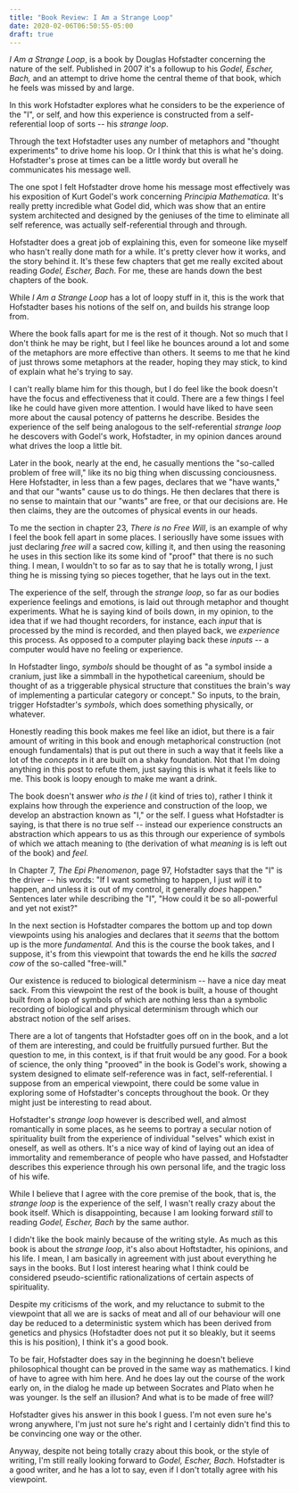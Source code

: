 ```yaml
---
title: "Book Review: I Am a Strange Loop"
date: 2020-02-06T06:50:55-05:00
draft: true
---
```


*I Am a Strange Loop*, is a book by Douglas Hofstadter concerning the
nature of the self.  Published in 2007 it's a followup to his *Godel,
Escher, Bach,* and an attempt to drive home the central theme of that
book, which he feels was missed by and large.

In this work Hofstadter explores what he considers to be the
experience of the "I", or self, and how this experience is constructed
from a self-referential loop of sorts -- his *strange loop*.

Through the text Hofstadter uses any number of metaphors and "thought
experiments" to drive home his loop.  Or I think that this is what
he's doing.  Hofstadter's prose at times can be a little wordy but
overall he communicates his message well.

The one spot I felt Hofstadter drove home his message most effectively
was his exposition of Kurt Godel's work concerning *Principia
Mathematica.*  It's really pretty incredible what Godel did, which was
show that an entire system architected and designed by the geniuses of
the time to eliminate all self reference, was actually
self-referential through and through.

Hofstadter does a great job of explaining this, even for someone like
myself who hasn't really done math for a while.  It's pretty clever
how it works, and the story behind it.  It's these few chapters that
get me really excited about reading *Godel, Escher, Bach*.  For me,
these are hands down the best chapters of the book.

While *I Am a Strange Loop* has a lot of loopy stuff
in it, this is the work that Hofstadter bases his notions of the self
on, and builds his strange loop from.

Where the book falls apart for me is the rest of it though.  Not so
much that I don't think he may be right, but I feel like he bounces
around a lot and some of the metaphors are more effective than
others.  It seems to me that he kind of just throws some metaphors at
the reader, hoping they may stick, to kind of explain what he's trying
to say.

I can't really blame him for this though, but I do feel like the book
doesn't have the focus and effectiveness that it could.  There are a
few things I feel like he could have given more attention.  I would
have liked to have seen more about the causal potency of patterns he
describe.  Besides the experience of the self being analogous to the
self-referential *strange loop* he descovers with Godel's work,
Hofstadter, in my opinion dances around what drives the loop a little bit.

Later in the book, nearly at the end, he casually mentions the
"so-called problem of free will," like its no big thing when
discussing conciousness.  Here Hofstadter, in less than a few pages,
declares that we "have wants," and that our "wants" cause us to do
things.  He then declares that there is no sense to maintain that our
"wants" are free, or that our decisions are.  He then claims, they are
the outcomes of physical events in our heads.

To me the section in chapter 23, *There is no Free Will*, is an
example of why I feel the book fell apart in some places.  I
seriouslly have some issues with just declaring *free will* a sacred
cow, killing it, and then using the reasoning he uses in this section
like its some kind of "proof" that there is no such thing.  I mean, I
wouldn't to so far as to say that he is totally wrong, I just thing he
is missing tying so pieces together, that he lays out in the text.

The experience of the self, through the *strange loop*, so far as our
bodies experience feelings and emotions, is laid out through metaphor
and thought experiments.  What he is saying kind of boils down, in my
opinion, to the idea that if we had thought recorders, for instance,
each *input* that is processed by the mind is recorded, and then
played back, we *experience* this process.  As opposed to a computer
playing back these *inputs* -- a computer would have no feeling or
experience.

In Hofstadter lingo, *symbols* should be thought of as "a symbol
inside a cranium, just like a simmball in the hypothetical careenium,
should be thought of as a triggerable physical structure that
constitues the brain's way of implementing a particular category or
concept."  So inputs, to the brain, trigger Hofstadter's *symbols*,
which does something physically, or whatever.

Honestly reading this book makes me feel like an idiot, but there is a
fair amount of writing in this book and enough metaphorical
construction (not enough fundamentals) that is put out there in such a
way that it feels like a lot of the *concepts* in it are built on a
shaky foundation.  Not that I'm doing anything in this post to refute
them, just saying this is what it feels like to me.  This book is
loopy enough to make me want a drink.

The book doesn't answer *who is the I* (it kind of tries to), rather I
think it explains how through the experience and construction of the
loop, we develop an abstraction known as "I," or the self.  I guess
what Hofstadter is saying, is that there is no true self -- instead
our experience constructs an abstraction which appears to us as this
through our experience of symbols of which we attach meaning to (the
derivation of what *meaning* is is left out of the book) and *feel.*

In Chapter 7, *The Epi Phenomenon*, page 97, Hofstadter says that the "I" is
the driver -- his words: "If I want something to happen, I just *will*
it to happen, and unless it is out of my control, it generally *does*
happen."  Sentences later while describing the "I", "How could it be
so all-powerful and yet not exist?"

In the next section is Hofstadter compares the bottom up and top down
viewpoints using his analogies and declares that it *seems* that the
bottom up is the more *fundamental.*  And this is the course the book
takes, and I suppose, it's from this viewpoint that towards the end he
kills the *sacred cow* of the so-called "free-will."

Our existence is reduced to biological determinism -- have a nice day
meat sack.  From this viewpoint the rest of the book is built, a house
of thought built from a loop of symbols of which are nothing less than
a symbolic recording of biological and physical determinism through
which our abstract notion of the self arises.

There are a lot of tangents that Hofstadter goes off on in the book,
and a lot of them are interesting, and could be fruitfully pursued
further.  But the question to me, in this context, is if that fruit
would be any good.  For a book of science, the only thing "prooved" in
the book is Godel's work, showing a system designed to elimate
self-reference was in fact, self-referential.  I suppose from an
emperical viewpoint, there could be some value in exploring some of
Hofstadter's concepts throughout the book.  Or they might just be
interesting to read about.

Hofstadter's *strange loop* however is described well, and almost
romantically in some places, as he seems to portray a secular notion
of spirituality built from the experience of individual "selves" which
exist in oneself, as well as others.  It's a nice way of kind of
laying out an idea of immortality and rememberance of people who have
passed, and Hofstadter describes this experience through his own
personal life, and the tragic loss of his wife.

While I believe that I agree with the core premise of the book, that
is, the *strange loop* is the experience of the self, I wasn't
really crazy about the book itself.  Which is disappointing, because I
am looking forward *still* to reading *Godel, Escher, Bach* by the
same author.

I didn't like the book mainly because of the writing style.  As much
as this book is about the *strange loop*, it's also about Hoftstadter,
his opinions, and his life.  I mean, I am basically in agreement with
just about everything he says in the books.  But I lost interest
hearing what I think could be considered pseudo-scientific
rationalizations of certain aspects of spirituality.

Despite my criticisms of the work, and my reluctance to submit to the
viewpoint that all we are is sacks of meat and all of our behaviour
will one day be reduced to a deterministic system which has been
derived from genetics and physics (Hofstadter does not put it so
bleakly, but it seems this is his position), I think it's a good book.

To be fair, Hofstadter does say in the beginning he doesn't believe
philosophical thought can be proved in the same way as mathematics.
I kind of have to agree with him here.  And he does lay out the course
of the work early on, in the dialog he made up between Socrates and
Plato when he was younger.  Is the self an illusion? And what is to be
made of free will?

Hofstadter gives his answer in this book I guess.  I'm not even sure
he's wrong anywhere, I'm just not sure he's right and I certainly
didn't find this to be convincing one way or the other.

Anyway, despite not being totally crazy about this book, or the style
of writing, I'm still really looking forward to *Godel, Escher, Bach.*
Hofstadter is a good writer, and he has a lot to say, even if I don't
totally agree with his viewpoint.  



